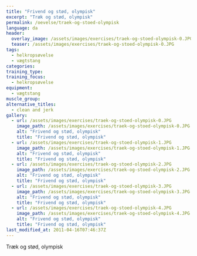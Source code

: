 ```yaml
---
title: "Frivend og stød, olympisk"
excerpt: "Træk og stød, olympisk"
permalink: /oevelse/traek-og-stoed-olympisk
language: da
header:
  overlay_image: /assets/images/exercises/traek-og-stoed-olympisk-0.JPG
  teaser: /assets/images/exercises/traek-og-stoed-olympisk-0.JPG
tags:
  - helkropsøvelse
  - vægtstang
categories:
training_type: 
training_focus: 
  - helkropsøvelse
equipment:
  - vægtstang
muscle_group:
alternative_titles:
  - clean and jerk
gallery:
  - url: /assets/images/exercises/traek-og-stoed-olympisk-0.JPG
    image_path: /assets/images/exercises/traek-og-stoed-olympisk-0.JPG
    alt: "Frivend og stød, olympisk"
    title: "Frivend og stød, olympisk"
  - url: /assets/images/exercises/traek-og-stoed-olympisk-1.JPG
    image_path: /assets/images/exercises/traek-og-stoed-olympisk-1.JPG
    alt: "Frivend og stød, olympisk"
    title: "Frivend og stød, olympisk"
  - url: /assets/images/exercises/traek-og-stoed-olympisk-2.JPG
    image_path: /assets/images/exercises/traek-og-stoed-olympisk-2.JPG
    alt: "Frivend og stød, olympisk"
    title: "Frivend og stød, olympisk"
  - url: /assets/images/exercises/traek-og-stoed-olympisk-3.JPG
    image_path: /assets/images/exercises/traek-og-stoed-olympisk-3.JPG
    alt: "Frivend og stød, olympisk"
    title: "Frivend og stød, olympisk"
  - url: /assets/images/exercises/traek-og-stoed-olympisk-4.JPG
    image_path: /assets/images/exercises/traek-og-stoed-olympisk-4.JPG
    alt: "Frivend og stød, olympisk"
    title: "Frivend og stød, olympisk"
last_modified_at: 2011-04-16T07:46:37Z
---
```


Træk og stød, olympisk
